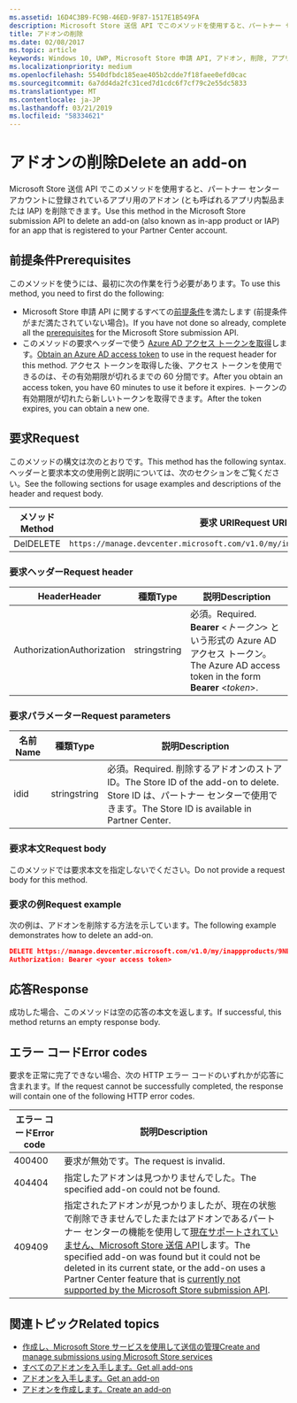 ```yaml
---
ms.assetid: 16D4C3B9-FC9B-46ED-9F87-1517E1B549FA
description: Microsoft Store 送信 API でこのメソッドを使用すると、パートナー センター アカウントに登録されているアプリ用のアドオンを削除できます。
title: アドオンの削除
ms.date: 02/08/2017
ms.topic: article
keywords: Windows 10, UWP, Microsoft Store 申請 API, アドオン, 削除, アプリ内製品, IAP
ms.localizationpriority: medium
ms.openlocfilehash: 5540dfbdc185eae405b2cdde7f18faee0efd0cac
ms.sourcegitcommit: 6a7dd4da2fc31ced7d1cdc6f7cf79c2e55dc5833
ms.translationtype: MT
ms.contentlocale: ja-JP
ms.lasthandoff: 03/21/2019
ms.locfileid: "58334621"
---
```

# <a name="delete-an-add-on"></a><span data-ttu-id="e30ea-104">アドオンの削除</span><span class="sxs-lookup"><span data-stu-id="e30ea-104">Delete an add-on</span></span>

<span data-ttu-id="e30ea-105">Microsoft Store 送信 API でこのメソッドを使用すると、パートナー センター アカウントに登録されているアプリ用のアドオン (とも呼ばれるアプリ内製品または IAP) を削除できます。</span><span class="sxs-lookup"><span data-stu-id="e30ea-105">Use this method in the Microsoft Store submission API to delete an add-on (also known as in-app product or IAP) for an app that is registered to your Partner Center account.</span></span>

## <a name="prerequisites"></a><span data-ttu-id="e30ea-106">前提条件</span><span class="sxs-lookup"><span data-stu-id="e30ea-106">Prerequisites</span></span>

<span data-ttu-id="e30ea-107">このメソッドを使うには、最初に次の作業を行う必要があります。</span><span class="sxs-lookup"><span data-stu-id="e30ea-107">To use this method, you need to first do the following:</span></span>

* <span data-ttu-id="e30ea-108">Microsoft Store 申請 API に関するすべての[前提条件](create-and-manage-submissions-using-windows-store-services.md#prerequisites)を満たします (前提条件がまだ満たされていない場合)。</span><span class="sxs-lookup"><span data-stu-id="e30ea-108">If you have not done so already, complete all the [prerequisites](create-and-manage-submissions-using-windows-store-services.md#prerequisites) for the Microsoft Store submission API.</span></span>
* <span data-ttu-id="e30ea-109">このメソッドの要求ヘッダーで使う [Azure AD アクセス トークンを取得](create-and-manage-submissions-using-windows-store-services.md#obtain-an-azure-ad-access-token)します。</span><span class="sxs-lookup"><span data-stu-id="e30ea-109">[Obtain an Azure AD access token](create-and-manage-submissions-using-windows-store-services.md#obtain-an-azure-ad-access-token) to use in the request header for this method.</span></span> <span data-ttu-id="e30ea-110">アクセス トークンを取得した後、アクセス トークンを使用できるのは、その有効期限が切れるまでの 60 分間です。</span><span class="sxs-lookup"><span data-stu-id="e30ea-110">After you obtain an access token, you have 60 minutes to use it before it expires.</span></span> <span data-ttu-id="e30ea-111">トークンの有効期限が切れたら新しいトークンを取得できます。</span><span class="sxs-lookup"><span data-stu-id="e30ea-111">After the token expires, you can obtain a new one.</span></span>

## <a name="request"></a><span data-ttu-id="e30ea-112">要求</span><span class="sxs-lookup"><span data-stu-id="e30ea-112">Request</span></span>

<span data-ttu-id="e30ea-113">このメソッドの構文は次のとおりです。</span><span class="sxs-lookup"><span data-stu-id="e30ea-113">This method has the following syntax.</span></span> <span data-ttu-id="e30ea-114">ヘッダーと要求本文の使用例と説明については、次のセクションをご覧ください。</span><span class="sxs-lookup"><span data-stu-id="e30ea-114">See the following sections for usage examples and descriptions of the header and request body.</span></span>

| <span data-ttu-id="e30ea-115">メソッド</span><span class="sxs-lookup"><span data-stu-id="e30ea-115">Method</span></span> | <span data-ttu-id="e30ea-116">要求 URI</span><span class="sxs-lookup"><span data-stu-id="e30ea-116">Request URI</span></span>                                                      |
|--------|------------------------------------------------------------------|
| <span data-ttu-id="e30ea-117">Del</span><span class="sxs-lookup"><span data-stu-id="e30ea-117">DELETE</span></span>    | `https://manage.devcenter.microsoft.com/v1.0/my/inappproducts/{inAppProductId}` |


### <a name="request-header"></a><span data-ttu-id="e30ea-118">要求ヘッダー</span><span class="sxs-lookup"><span data-stu-id="e30ea-118">Request header</span></span>

| <span data-ttu-id="e30ea-119">Header</span><span class="sxs-lookup"><span data-stu-id="e30ea-119">Header</span></span>        | <span data-ttu-id="e30ea-120">種類</span><span class="sxs-lookup"><span data-stu-id="e30ea-120">Type</span></span>   | <span data-ttu-id="e30ea-121">説明</span><span class="sxs-lookup"><span data-stu-id="e30ea-121">Description</span></span>                                                                 |
|---------------|--------|-----------------------------------------------------------------------------|
| <span data-ttu-id="e30ea-122">Authorization</span><span class="sxs-lookup"><span data-stu-id="e30ea-122">Authorization</span></span> | <span data-ttu-id="e30ea-123">string</span><span class="sxs-lookup"><span data-stu-id="e30ea-123">string</span></span> | <span data-ttu-id="e30ea-124">必須。</span><span class="sxs-lookup"><span data-stu-id="e30ea-124">Required.</span></span> <span data-ttu-id="e30ea-125">**Bearer** &lt;*トークン*&gt; という形式の Azure AD アクセス トークン。</span><span class="sxs-lookup"><span data-stu-id="e30ea-125">The Azure AD access token in the form **Bearer** &lt;*token*&gt;.</span></span> |


### <a name="request-parameters"></a><span data-ttu-id="e30ea-126">要求パラメーター</span><span class="sxs-lookup"><span data-stu-id="e30ea-126">Request parameters</span></span>

| <span data-ttu-id="e30ea-127">名前</span><span class="sxs-lookup"><span data-stu-id="e30ea-127">Name</span></span>        | <span data-ttu-id="e30ea-128">種類</span><span class="sxs-lookup"><span data-stu-id="e30ea-128">Type</span></span>   | <span data-ttu-id="e30ea-129">説明</span><span class="sxs-lookup"><span data-stu-id="e30ea-129">Description</span></span>                                                                 |
|---------------|--------|-----------------------------------------------------------------------------|
| <span data-ttu-id="e30ea-130">id</span><span class="sxs-lookup"><span data-stu-id="e30ea-130">id</span></span> | <span data-ttu-id="e30ea-131">string</span><span class="sxs-lookup"><span data-stu-id="e30ea-131">string</span></span> | <span data-ttu-id="e30ea-132">必須。</span><span class="sxs-lookup"><span data-stu-id="e30ea-132">Required.</span></span> <span data-ttu-id="e30ea-133">削除するアドオンのストア ID。</span><span class="sxs-lookup"><span data-stu-id="e30ea-133">The Store ID of the add-on to delete.</span></span> <span data-ttu-id="e30ea-134">Store ID は、パートナー センターで使用できます。</span><span class="sxs-lookup"><span data-stu-id="e30ea-134">The Store ID is available in Partner Center.</span></span>  |


### <a name="request-body"></a><span data-ttu-id="e30ea-135">要求本文</span><span class="sxs-lookup"><span data-stu-id="e30ea-135">Request body</span></span>

<span data-ttu-id="e30ea-136">このメソッドでは要求本文を指定しないでください。</span><span class="sxs-lookup"><span data-stu-id="e30ea-136">Do not provide a request body for this method.</span></span>


### <a name="request-example"></a><span data-ttu-id="e30ea-137">要求の例</span><span class="sxs-lookup"><span data-stu-id="e30ea-137">Request example</span></span>

<span data-ttu-id="e30ea-138">次の例は、アドオンを削除する方法を示しています。</span><span class="sxs-lookup"><span data-stu-id="e30ea-138">The following example demonstrates how to delete an add-on.</span></span>

```json
DELETE https://manage.devcenter.microsoft.com/v1.0/my/inappproducts/9NBLGGH4TNMP HTTP/1.1
Authorization: Bearer <your access token>
```

## <a name="response"></a><span data-ttu-id="e30ea-139">応答</span><span class="sxs-lookup"><span data-stu-id="e30ea-139">Response</span></span>

<span data-ttu-id="e30ea-140">成功した場合、このメソッドは空の応答の本文を返します。</span><span class="sxs-lookup"><span data-stu-id="e30ea-140">If successful, this method returns an empty response body.</span></span>

## <a name="error-codes"></a><span data-ttu-id="e30ea-141">エラー コード</span><span class="sxs-lookup"><span data-stu-id="e30ea-141">Error codes</span></span>

<span data-ttu-id="e30ea-142">要求を正常に完了できない場合、次の HTTP エラー コードのいずれかが応答に含まれます。</span><span class="sxs-lookup"><span data-stu-id="e30ea-142">If the request cannot be successfully completed, the response will contain one of the following HTTP error codes.</span></span>

| <span data-ttu-id="e30ea-143">エラー コード</span><span class="sxs-lookup"><span data-stu-id="e30ea-143">Error code</span></span> |  <span data-ttu-id="e30ea-144">説明</span><span class="sxs-lookup"><span data-stu-id="e30ea-144">Description</span></span>                                                                                                                                                                           |
|--------|------------------|
| <span data-ttu-id="e30ea-145">400</span><span class="sxs-lookup"><span data-stu-id="e30ea-145">400</span></span>  | <span data-ttu-id="e30ea-146">要求が無効です。</span><span class="sxs-lookup"><span data-stu-id="e30ea-146">The request is invalid.</span></span> |
| <span data-ttu-id="e30ea-147">404</span><span class="sxs-lookup"><span data-stu-id="e30ea-147">404</span></span>  | <span data-ttu-id="e30ea-148">指定したアドオンは見つかりませんでした。</span><span class="sxs-lookup"><span data-stu-id="e30ea-148">The specified add-on could not be found.</span></span>  |
| <span data-ttu-id="e30ea-149">409</span><span class="sxs-lookup"><span data-stu-id="e30ea-149">409</span></span>  | <span data-ttu-id="e30ea-150">指定されたアドオンが見つかりましたが、現在の状態で削除できませんでしたまたはアドオンであるパートナー センターの機能を使用して[現在サポートされていません、Microsoft Store 送信 API](create-and-manage-submissions-using-windows-store-services.md#not_supported)します。</span><span class="sxs-lookup"><span data-stu-id="e30ea-150">The specified add-on was found but it could not be deleted in its current state, or the add-on uses a Partner Center feature that is [currently not supported by the Microsoft Store submission API](create-and-manage-submissions-using-windows-store-services.md#not_supported).</span></span> |   


## <a name="related-topics"></a><span data-ttu-id="e30ea-151">関連トピック</span><span class="sxs-lookup"><span data-stu-id="e30ea-151">Related topics</span></span>

* [<span data-ttu-id="e30ea-152">作成し、Microsoft Store サービスを使用して送信の管理</span><span class="sxs-lookup"><span data-stu-id="e30ea-152">Create and manage submissions using Microsoft Store services</span></span>](create-and-manage-submissions-using-windows-store-services.md)
* [<span data-ttu-id="e30ea-153">すべてのアドオンを入手します。</span><span class="sxs-lookup"><span data-stu-id="e30ea-153">Get all add-ons</span></span>](get-all-add-ons.md)
* [<span data-ttu-id="e30ea-154">アドオンを入手します。</span><span class="sxs-lookup"><span data-stu-id="e30ea-154">Get an add-on</span></span>](get-an-add-on.md)
* [<span data-ttu-id="e30ea-155">アドオンを作成します。</span><span class="sxs-lookup"><span data-stu-id="e30ea-155">Create an add-on</span></span>](create-an-add-on.md)
